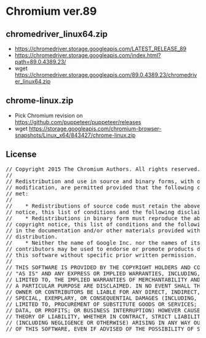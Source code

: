 # Chromium ver.89

## chromedriver_linux64.zip
* https://chromedriver.storage.googleapis.com/LATEST_RELEASE_89
* https://chromedriver.storage.googleapis.com/index.html?path=89.0.4389.23/
* wget https://chromedriver.storage.googleapis.com/89.0.4389.23/chromedriver_linux64.zip

## chrome-linux.zip
* Pick Chromium revision on https://github.com/puppeteer/puppeteer/releases
* wget https://storage.googleapis.com/chromium-browser-snapshots/Linux_x64/843427/chrome-linux.zip

## License
<pre>
// Copyright 2015 The Chromium Authors. All rights reserved.
//
// Redistribution and use in source and binary forms, with or without
// modification, are permitted provided that the following conditions are
// met:
//
//    * Redistributions of source code must retain the above copyright
// notice, this list of conditions and the following disclaimer.
//    * Redistributions in binary form must reproduce the above
// copyright notice, this list of conditions and the following disclaimer
// in the documentation and/or other materials provided with the
// distribution.
//    * Neither the name of Google Inc. nor the names of its
// contributors may be used to endorse or promote products derived from
// this software without specific prior written permission.
//
// THIS SOFTWARE IS PROVIDED BY THE COPYRIGHT HOLDERS AND CONTRIBUTORS
// "AS IS" AND ANY EXPRESS OR IMPLIED WARRANTIES, INCLUDING, BUT NOT
// LIMITED TO, THE IMPLIED WARRANTIES OF MERCHANTABILITY AND FITNESS FOR
// A PARTICULAR PURPOSE ARE DISCLAIMED. IN NO EVENT SHALL THE COPYRIGHT
// OWNER OR CONTRIBUTORS BE LIABLE FOR ANY DIRECT, INDIRECT, INCIDENTAL,
// SPECIAL, EXEMPLARY, OR CONSEQUENTIAL DAMAGES (INCLUDING, BUT NOT
// LIMITED TO, PROCUREMENT OF SUBSTITUTE GOODS OR SERVICES; LOSS OF USE,
// DATA, OR PROFITS; OR BUSINESS INTERRUPTION) HOWEVER CAUSED AND ON ANY
// THEORY OF LIABILITY, WHETHER IN CONTRACT, STRICT LIABILITY, OR TORT
// (INCLUDING NEGLIGENCE OR OTHERWISE) ARISING IN ANY WAY OUT OF THE USE
// OF THIS SOFTWARE, EVEN IF ADVISED OF THE POSSIBILITY OF SUCH DAMAGE.
</pre>
